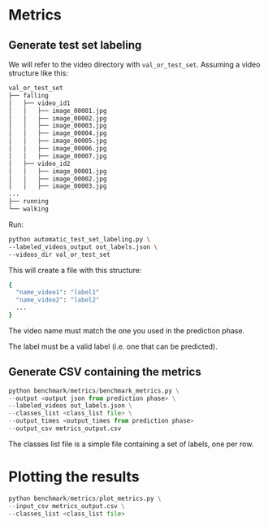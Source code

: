 # Metrics

## Generate test set labeling

We will refer to the video directory with `val_or_test_set`. Assuming a video structure like this:

```bash
val_or_test_set
├── falling
│   ├── video_id1
│   │   ├── image_00001.jpg
│   │   ├── image_00002.jpg
│   │   ├── image_00003.jpg
│   │   ├── image_00004.jpg
│   │   ├── image_00005.jpg
│   │   ├── image_00006.jpg
│   │   ├── image_00007.jpg
│   ├── video_id2
│   │   ├── image_00001.jpg
│   │   ├── image_00002.jpg
│   │   ├── image_00003.jpg
...
├── running
└── walking
```

Run:

```bash
python automatic_test_set_labeling.py \ 
--labeled_videos_output out_labels.json \
--videos_dir val_or_test_set
```

This will create a file with this structure: 

```bash
{
  "name_video1": "label1"
  "name_video2": "label2"
  ...
}
```

The video name must match the one you used in the prediction phase.

The label must be a valid label (i.e. one that can be predicted).

## Generate CSV containing the metrics

```python
python benchmark/metrics/benchmark_metrics.py \
--output <output json from prediction phase> \
--labeled_videos out_labels.json \
--classes_list <class_list file> \
--output_times <output_times from prediction phase>
--output_csv metrics_output.csv
```

The classes list file is a simple file containing a set of labels, one per row.

# Plotting the results

```python
python benchmark/metrics/plot_metrics.py \
--input_csv metrics_output.csv \
--classes_list <class_list file>
```